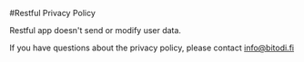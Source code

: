 #Restful Privacy Policy

Restful app doesn't send or modify user data. 

If you have questions about the privacy policy, please contact info@bitodi.fi
